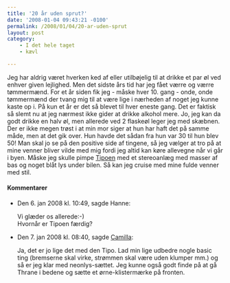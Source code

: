 ```yaml
---
title: '20 år uden sprut?'
date: '2008-01-04 09:43:21 -0100'
permalink: /2008/01/04/20-ar-uden-sprut
layout: post
category:
    - I det hele taget
    - kævl

---
```

Jeg har aldrig været hverken ked af eller utilbøjelig til at drikke et par øl ved enhver given lejlighed. Men det sidste års tid har jeg fået værre og værre tømmermænd. For et år siden fik jeg - måske hver 10. gang - onde, onde tømmermænd der tvang mig til at være lige i nærheden af noget jeg kunne kaste op i. På kun et år er det så blevet til hver eneste gang. Det er faktisk så slemt nu at jeg nærmest ikke gider at drikke alkohol mere. Jo, jeg kan da godt drikke en halv øl, men allerede ved 2 flaskeøl leger jeg med skæbnen. Der er ikke megen trøst i at min mor siger at hun har haft det på samme måde, men at det gik over. Hun havde det sådan fra hun var 30 til hun blev 50! Man skal jo se på den positive side af tingene, så jeg vælger at tro på at mine venner bliver vilde med mig fordi jeg altid kan køre allevegne når vi går i byen. Måske jeg skulle pimpe [Tipoen](http://en.wikipedia.org/wiki/Fiat_Tipo) med et stereoanlæg med masser af bas og noget blåt lys under bilen. Så kan jeg cruise med mine fulde venner med stil.
<div class="vintage-comments">
<h4>Kommentarer </h4>
<ul class="vintage-comments-list"><li>
<p class="comment-meta">Den <time datetime="2008-01-06T22:49:03+01:00">6. jan 2008 kl.  10:49</time>, sagde Hanne:</p>
<p>Vi glæder os allerede:-)<br />
Hvornår er Tipoen færdig?</p>
</li>
<li>
<p class="comment-meta">Den <time datetime="2008-01-07T08:40:14+01:00">7. jan 2008 kl.  08:40</time>, sagde <a href="http://xoc.dk">Camilla</a>:</p>
<p>Ja, det er jo lige det med den Tipo. Lad min lige udbedre nogle basic ting (bremserne skal virke, strømmen skal være uden klumper mm.) og så er jeg klar med neonlys-sættet. Jeg kunne også godt finde på at gå Thrane i bedene og sætte et ørne-klistermærke på fronten.</p>
</li>
</ul>
</div>
